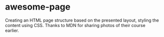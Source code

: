 
# awesome-page

Creating an HTML page structure based on the presented layout, styling the content using CSS. Thanks to MDN for sharing photos of their course earlier.